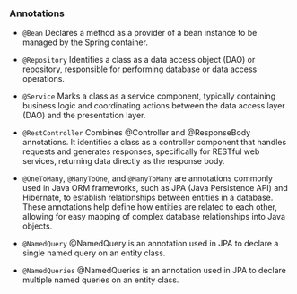 ### Annotations

- `@Bean`
  Declares a method as a provider of a bean instance to be managed by the Spring container.
- `@Repository`
  Identifies a class as a data access object (DAO) or repository, responsible for performing database or data access operations.
- `@Service`
  Marks a class as a service component, typically containing business logic and coordinating actions between the data access layer (DAO) and the presentation layer.
- `@RestController`
  Combines @Controller and @ResponseBody annotations. It identifies a class as a controller component that handles requests and generates responses, specifically for RESTful web services, returning data directly as the response body.
- `@OneToMany`, `@ManyToOne`, and `@ManyToMany` are annotations commonly used in Java ORM frameworks, such as JPA (Java Persistence API) and Hibernate, to establish relationships between entities in a database. These annotations help define how entities are related to each other, allowing for easy mapping of complex database relationships into Java objects.

- `@NamedQuery`
  @NamedQuery is an annotation used in JPA to declare a single named query on an entity class.
- `@NamedQueries`
  @NamedQueries is an annotation used in JPA to declare multiple named queries on an entity class.
